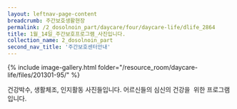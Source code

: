 ```yaml
--- 
layout: leftnav-page-content 
breadcrumb: 주간보호생활현장 
permalink: /2_dosolnoin_part/daycare/four/daycare-life/dlife_2864
title: 1월_14일_주간보호프로그램_사진입니다.
collection_name: 2_dosolnoin_part
second_nav_title: '주간보호센터안내' 
---
```

{% include image-gallery.html folder="/resource_room/daycare-life/files/201301-95/" %}










건강박수, 생활체조, 인지활동 사진들입니다.
어르신들의 심신의 건강을  위한 프로그램입니다.